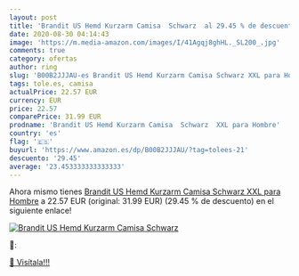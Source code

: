 ```yaml
---
layout: post
title: 'Brandit US Hemd Kurzarm Camisa  Schwarz  al 29.45 % de descuento'
date: 2020-08-30 04:14:43
image: 'https://m.media-amazon.com/images/I/41Agqj8ghHL._SL200_.jpg'
comments: true
category: ofertas
author: ring
slug: 'B00B2JJJAU-es Brandit US Hemd Kurzarm Camisa Schwarz XXL para Hombre'
tags: tole.es, camisa
actualPrice: 22.57 EUR
currency: EUR
price: 22.57
comparePrice: 31.99 EUR
prodname: 'Brandit US Hemd Kurzarm Camisa  Schwarz  XXL para Hombre'
country: 'es'
flag: '🇪🇸'
buyurl: 'https://www.amazon.es/dp/B00B2JJJAU/?tag=tolees-21'
descuento: '29.45'
average: '23.453333333333333'
---
```


Ahora mismo tienes [Brandit US Hemd Kurzarm Camisa  Schwarz  XXL para Hombre](https://www.amazon.es/dp/B00B2JJJAU/?tag=tolees-21) a 22.57 EUR (original: 31.99 EUR) (29.45 %  de descuento) en el siguiente enlace!

[![Brandit US Hemd Kurzarm Camisa  Schwarz ](https://m.media-amazon.com/images/I/41Agqj8ghHL._SL200_.jpg)](https://www.amazon.es/dp/B00B2JJJAU/?tag=tolees-21)

🔎:


[🛒 Visítala!!!](https://www.amazon.es/dp/B00B2JJJAU/?tag=tolees-21)

